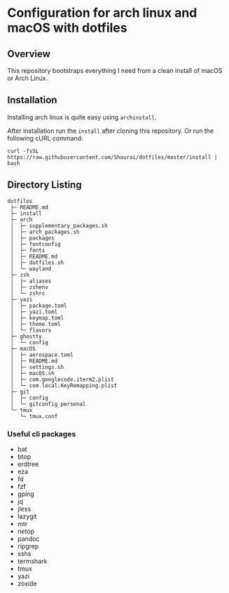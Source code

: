 # Configuration for arch linux and macOS with dotfiles

## Overview

This repository bootstraps everything I need from a clean install of macOS or Arch Linux.

## Installation
Installing arch linux is quite easy using `archinstall`.

After installation run the `install` after cloning this repository.
Or run the following cURL command:

```
curl -fsSL https://raw.githubusercontent.com/Shourai/dotfiles/master/install | bash
```

## Directory Listing

```
dotfiles
 ├─ README.md
 ├─ install
 ├─ arch
 │  ├─ supplementary_packages.sh
 │  ├─ arch_packages.sh
 │  ├─ packages
 │  ├─ fontconfig
 │  ├─ fonts
 │  ├─ README.md
 │  ├─ dotfiles.sh
 │  └─ wayland
 ├─ zsh
 │  ├─ aliases
 │  ├─ zshenv
 │  └─ zshrc
 ├─ yazi
 │  ├─ package.toml
 │  ├─ yazi.toml
 │  ├─ keymap.toml
 │  ├─ theme.toml
 │  └─ flavors
 ├─ ghostty
 │  └─ config
 ├─ macOS
 │  ├─ aerospace.toml
 │  ├─ README.md
 │  ├─ settings.sh
 │  ├─ macOS.sh
 │  ├─ com.googlecode.iterm2.plist
 │  └─ com.local.KeyRemapping.plist
 ├─ git
 │  ├─ config
 │  └─ gitconfig_personal
 └─ tmux
    └─ tmux.conf
```

### Useful cli packages

- bat
- btop
- erdtree
- eza
- fd
- fzf
- gping
- jq
- jless
- lazygit
- mtr
- netop
- pandoc
- ripgrep
- sshs
- termshark
- tmux
- yazi
- zoxide

